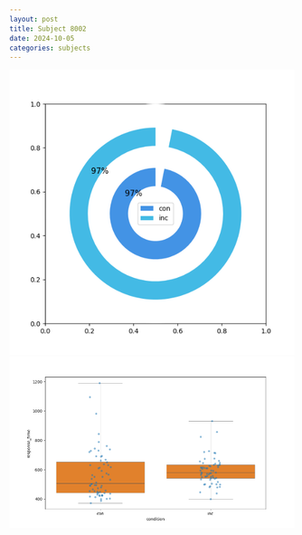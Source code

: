 ```yaml
---
layout: post
title: Subject 8002
date: 2024-10-05
categories: subjects
---
```


![](data/8002/run-4/8002_accuracy_by_condition.png)
![](data/8002/run-4/8002_rt.png)
